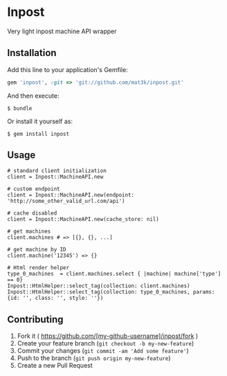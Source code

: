 # Inpost

Very light inpost machine API wrapper

## Installation

Add this line to your application's Gemfile:

```ruby
gem 'inpost', :git => 'git://github.com/mat3k/inpost.git'
```

And then execute:

    $ bundle

Or install it yourself as:

    $ gem install inpost

## Usage

    # standard client initialization
    client = Inpost::MachineAPI.new

    # custom endpoint
    client = Inpost::MachineAPI.new(endpoint: 'http://some_other_valid_url.com/api')

    # cache disabled
    client = Inpost::MachineAPI.new(cache_store: nil)

    # get machines
    client.machines # => [{}, {}, ...]

    # get machine by ID
    client.machine('12345') => {}

    # Html render helper
    type_0_machines  = client.machines.select { |machine| machine['type'] == 0}
    Inpost::HtmlHelper::select_tag(collection: client.machines)
    Inpost::HtmlHelper::select_tag(collection: type_0_machines, params: {id: '', class: '', style: ''})

## Contributing

1. Fork it ( https://github.com/[my-github-username]/inpost/fork )
2. Create your feature branch (`git checkout -b my-new-feature`)
3. Commit your changes (`git commit -am 'Add some feature'`)
4. Push to the branch (`git push origin my-new-feature`)
5. Create a new Pull Request
